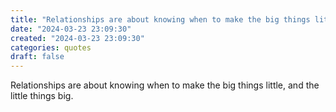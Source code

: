 ```yaml
---
title: "Relationships are about knowing when to make the big things little, and the little things big. "
date: "2024-03-23 23:09:30"  
created: "2024-03-23 23:09:30"
categories: quotes  
draft: false
---
```

Relationships are about knowing when to make the big things little, and the little things big. 
